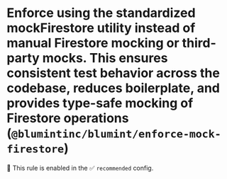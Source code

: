 # Enforce using the standardized mockFirestore utility instead of manual Firestore mocking or third-party mocks. This ensures consistent test behavior across the codebase, reduces boilerplate, and provides type-safe mocking of Firestore operations (`@blumintinc/blumint/enforce-mock-firestore`)

💼 This rule is enabled in the ✅ `recommended` config.

<!-- end auto-generated rule header -->
